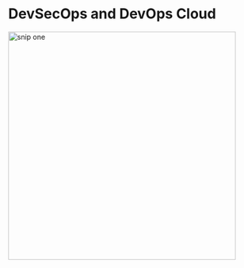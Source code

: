 
# DevSecOps and DevOps Cloud 
<img width="459" alt="snip one" src="https://github.com/Gailpositive/Deep-Dive-Into-Jenkins/assets/111061512/5f360729-273b-4274-8291-88c115ee4db5">
